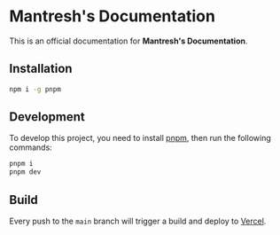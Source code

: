 # Mantresh's Documentation

This is an official documentation for **Mantresh's Documentation**.

## Installation

```bash
npm i -g pnpm
```

## Development

To develop this project, you need to install [pnpm](https://pnpm.js.org/), then run the following commands:

```bash
pnpm i
pnpm dev
```

## Build

Every push to the `main` branch will trigger a build and deploy to [Vercel](https://vercel.com/).

